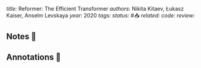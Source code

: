 *title:* Reformer: The Efficient Transformer
*authors:* Nikita Kitaev, Łukasz Kaiser, Anselm Levskaya
*year:* 2020
*tags:* 
*status:* #📥
*related:*
*code:*
*review:*

## Notes 📍

## Annotations 📖